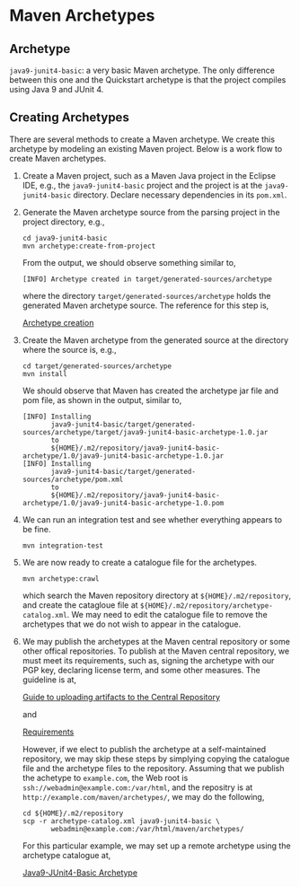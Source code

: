 # Maven Archetypes

## Archetype

`java9-junit4-basic`: a very basic Maven archetype. The only difference between
this one and the Quickstart archetype is that the project compiles using
Java 9 and JUnit 4. 

## Creating Archetypes

There are several methods to create a Maven archetype. We create this archetype
by modeling an existing Maven project. Below is a work flow to create Maven
archetypes.

1. Create a Maven project, such as a Maven Java project in the Eclipse IDE,
   e.g., the `java9-junit4-basic` project and the project is at the
   `java9-junit4-basic` directory. Declare necessary dependencies in its
   `pom.xml`.
2. Generate the Maven archetype source from the parsing project in the project
   directory, e.g.,
    ```
    cd java9-junit4-basic
    mvn archetype:create-from-project    
    ```
    From the output, we should observe something similar to,
    ```
    [INFO] Archetype created in target/generated-sources/archetype
    ```
    where the directory `target/generated-sources/archetype` holds the generated
    Maven archetype source.  The reference for this step is,

    [Archetype creation](https://maven.apache.org/archetype/maven-archetype-plugin/advanced-usage.html)

3. Create the Maven archetype from the generated source at the directory
where the source is, e.g.,
    ```
    cd target/generated-sources/archetype
    mvn install
    ``` 
    We should observe that Maven has created the archetype jar file and pom file,
    as shown in the output, similar to,
    ```
    [INFO] Installing 
           java9-junit4-basic/target/generated-sources/archetype/target/java9-junit4-basic-archetype-1.0.jar 
           to 
           ${HOME}/.m2/repository/java9-junit4-basic-archetype/1.0/java9-junit4-basic-archetype-1.0.jar
    [INFO] Installing 
           java9-junit4-basic/target/generated-sources/archetype/pom.xml 
           to 
           ${HOME}/.m2/repository/java9-junit4-basic-archetype/1.0/java9-junit4-basic-archetype-1.0.pom
    ```

4. We can run an integration test and see whether everything appears to be fine.
    ```
    mvn integration-test
    ```

5. We are now ready to create a catalogue file for the archetypes. 
    ```
    mvn archetype:crawl
    ```
    which search the Maven repository directory at `${HOME}/.m2/repository`, and create the
    catagloue file at `${HOME}/.m2/repository/archetype-catalog.xml`. We may need
    to edit the catalogue file to remove the archetypes that we do not wish to 
    appear in the catalogue. 

6. We may publish the archetypes at the Maven central repository or some
   other offical repositories. To publish at the Maven central repository, we
   must meet its requirements, such as, signing the archetype with our PGP key,
   declaring license term, and some other measures. The guideline is at,

    [Guide to uploading artifacts to the Central Repository](https://maven.apache.org/guides/mini/guide-central-repository-upload.html)

    and

    [Requirements](http://central.sonatype.org/pages/requirements.html)

    However, if we elect to publish the archetype at a self-maintained
    repository, we may skip these steps by simplying copying the catalogue file
    and the archetype files to the repository. Assuming that we publish the
    achetype to `example.com`, the Web root is
    `ssh://webadmin@example.com:/var/html`, and the repositry is at
    `http://example.com/maven/archetypes/`, we may do the following,

    ```
    cd ${HOME}/.m2/repository
    scp -r archetype-catalog.xml java9-junit4-basic \
           webadmin@example.com:/var/html/maven/archetypes/
    ```

    For this particular example, we may set up a remote archetype using the
    archetype catalogue at,

    [Java9-JUnit4-Basic Archetype](https://huichen-cs.github.io/maven/archetypes/archetype-catalog.xml)





